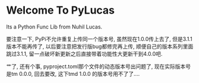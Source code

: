 # Welcome To PyLucas

Its a Python Func Lib from Nuhil Lucas.

要注意一下, PyPi不允许重复上传同一个版本号, 虽然现在1.0.0传上去了, 但是3.1.1版本不能再传了, 以后要注意把发行版bug都修完再上传, 顺便自己的版本系列里面跳过3.1.1, 留一点破坏新更新之后直接带着功能性大更新干到4.0.0吧.

艹了, 还有个事, pyproject.toml那个文件的动态版本号出问题了, 现在实际版本号是tm 0.0.0, 回去要改, 这下tmd 1.0.0 的版本号用不了了....
